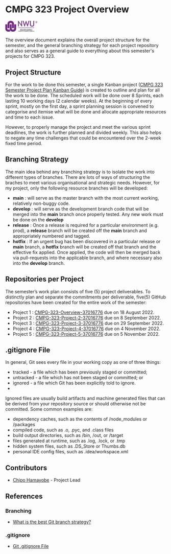 # CMPG 323 Project Overview
<img src="https://github.com/ChiefMonk/CMPG-323-Overview-37016776/blob/main/nwu_logo.jpg" width="100" /> 

The overview document explains the overall project structure for the semester, and the general branching strategy for each project repository and also serves as a general guide to everything about this semester's projects for CMPG 323.

## Project Structure
For the work to be done this semester, a single Kanban project (<a href="https://github.com/users/ChiefMonk/projects/5">CMPG 323 Semester Project Plan Kanban Guide</a>) is created to outline and plan for all the work to be done. The scheduled work will be done over 8 Sprints, each lasting 10 working days (2 calendar weeks). At the beginning of every sprint, mostly on the first day, a sprint planning session is convened to categorise and itemise what will be done and allocate appropriate resources and time to each issue. 

However, to properly manage the project and meet the various sprint deadlines, the work is further planned and divided weekly. This also helps to negate any time challenges that could be encountered over the 2-week fixed time period.
 
## Branching Strategy
The main idea behind any branching strategy is to isolate the work into different types of branches. There are lots of ways of structuring the braches to meet various organisational and strategic needs. However, for my project, only the following resource branches will be developed:
* <strong>main</strong> : will serve as the master branch with the most current working, relatively non-buggy code.
* <strong>develop</strong> : will serve as the development branch code that will be merged into the <strong>main</strong> branch once properly tested. Any new work must be done on the <strong>develop</strong> 
* <strong>release</strong> : Once a release is required for a particular environment (e.g. prod), a <strong>release</strong> branch will be created off the <strong>main</strong> branch and appropriately numbered and tagged.
* <strong>hotfix</strong> : If an urgent bug has been discovered in a particular release or <strong>main</strong> branch, a <strong>hotfix</strong> branch will be created off that branch and the effective fix applied. Once applied, the code will then be merged back via pull-requests into the applicable branch, and where necessary also into the <strong>develop</strong> branch.

## Repositories per Project
The semester’s work plan consists of five (5) project deliverables. To distinctly plan and separate the commitments per deliverable, five(5) GitHub repositories have been created for the entire work of the semester:
* Project 1 : [CMPG-323-Overview-37016776](https://github.com/ChiefMonk/CMPG-323-Overview-37016776) due on 18 August 2022.
* Project 2 : [CMPG-323-Project-2-37016776](https://github.com/ChiefMonk/CMPG-323-Project-2-37016776) due on 8 September 2022.
* Project 3 : [CMPG-323-Project-3-37016776](https://github.com/ChiefMonk/CMPG-323-Project-3-37016776) due on 29 September 2022.
* Project 4 : [CMPG-323-Project-4-37016776](https://github.com/ChiefMonk/CMPG-323-Project-4-37016776) due on 4 November 2022.
* Project 5 : [CMPG-323-Project-5-37016776](https://github.com/ChiefMonk/CMPG-323-Project-5-37016776) due on 5 November 2022.

## .gitignore File
In general, Git sees every file in your working copy as one of three things:
* tracked - a file which has been previously staged or committed;
* untracked - a file which has not been staged or committed; or
* ignored - a file which Git has been explicitly told to ignore.
* 
Ignored files are usually build artifacts and machine generated files that can be derived from your repository source or should otherwise not be committed. Some common examples are:
* dependency caches, such as the contents of /node_modules or /packages
* compiled code, such as .o, .pyc, and .class files
* build output directories, such as /bin, /out, or /target
* files generated at runtime, such as .log, .lock, or .tmp
* hidden system files, such as .DS_Store or Thumbs.db
* personal IDE config files, such as .idea/workspace.xml

## Contributors
* [Chipo Hamayobe](https://github.com/ChiefMonk) - Project Lead

## References
### Branching
* [What is the best Git branch strategy?](https://docs.microsoft.com/en-us/learn/paths/intro-to-vc-git/](https://www.gitkraken.com/learn/git/best-practices/git-branch-strategy))
### .gitignore
* [Git .gitignore File](https://www.atlassian.com/git/tutorials/saving-changes/gitignore)



